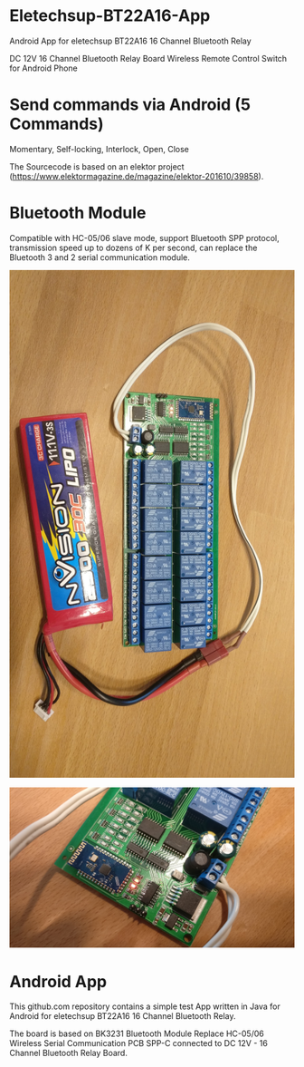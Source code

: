 # Eletechsup-BT22A16-App
Android App for eletechsup BT22A16 16 Channel Bluetooth Relay

DC 12V 16 Channel Bluetooth Relay Board Wireless Remote Control Switch for Android Phone

# Send commands via Android (5 Commands)
Momentary, Self-locking, Interlock, Open, Close

The Sourcecode is based on an elektor project (https://www.elektormagazine.de/magazine/elektor-201610/39858).

# Bluetooth Module
Compatible with HC-05/06 slave mode, support Bluetooth SPP protocol, transmission speed up to dozens of K per second, can replace the Bluetooth 3 and 2 serial communication module.

![eletechsup BT22A16 16 Channel Bluetooth Relay board](https://raw.githubusercontent.com/msoftware/Eletechsup-BT22A16-App/master/pictures/IMG_20190701_203746.jpg)

![eletechsup BT22A16 Bluetooth module BK3231](https://raw.githubusercontent.com/msoftware/Eletechsup-BT22A16-App/master/pictures/IMG_20190701_203822.jpg)

# Android App
This github.com repository contains a simple test App written in Java for Android for eletechsup BT22A16 16 Channel Bluetooth Relay.

The board is based on BK3231 Bluetooth Module Replace HC-05/06 Wireless Serial Communication PCB SPP-C connected to DC 12V - 16 Channel Bluetooth Relay Board. 
